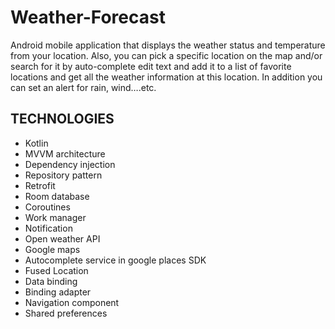 # Weather-Forecast
Android mobile application that displays the weather status and temperature from your location. 
Also, you can pick a specific location on the map and/or search for it by auto-complete edit text and add it to a list of favorite locations and get all the weather information at this location. 
In addition you can set an alert for rain, wind….etc.
## TECHNOLOGIES
- Kotlin
- MVVM architecture
- Dependency injection
- Repository pattern
- Retrofit
- Room database
- Coroutines
- Work manager
- Notification
- Open weather API
- Google maps
- Autocomplete service in google places SDK
- Fused Location
- Data binding
- Binding adapter
- Navigation component
- Shared preferences
